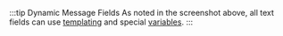 :::tip Dynamic Message Fields
As noted in the screenshot above, all text fields can use [templating](/messages/templating) and special [variables](/messages/variables).
:::
